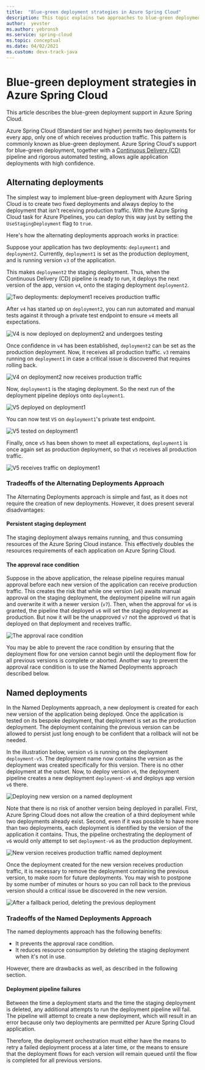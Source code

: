 ```yaml
---
title:  "Blue-green deployment strategies in Azure Spring Cloud"
description: This topic explains two approaches to blue-green deployments in Azure Spring Cloud.
author:  yevster
ms.author: yebronsh
ms.service: spring-cloud
ms.topic: conceptual
ms.date: 04/02/2021
ms.custom: devx-track-java
---
```


# Blue-green deployment strategies in Azure Spring Cloud

This article describes the blue-green deployment support in Azure Spring Cloud.

Azure Spring Cloud (Standard tier and higher) permits two deployments for every app, only one of which receives production traffic. This pattern is commonly known as blue-green deployment. Azure Spring Cloud's support for blue-green deployment, together with a [Continuous Delivery (CD)](/azure/devops/learn/what-is-continuous-delivery) pipeline and rigorous automated testing, allows agile application deployments with high confidence.

## Alternating deployments

The simplest way to implement blue-green deployment with Azure Spring Cloud is to create two fixed deployments and always deploy to the deployment that isn't receiving production traffic. With the Azure Spring Cloud task for Azure Pipelines, you can deploy this way just by setting the `UseStagingDeployment` flag to `true`.

Here's how the alternating deployments approach works in practice:

Suppose your application has two deployments: `deployment1` and `deployment2`. Currently, `deployment1` is set as the production deployment, and is running version `v3` of the application.

This makes `deployment2` the staging deployment. Thus, when the Continuous Delivery (CD) pipeline is ready to run, it deploys the next version of the app, version `v4`, onto the staging deployment `deployment2`.

![Two deployments: deployment1 receives production traffic](media/spring-cloud-blue-green-patterns/alternating-deployments-1.png)

After `v4` has started up on `deployment2`, you can run automated and manual tests against it through a private test endpoint to ensure `v4` meets all expectations.

![V4 is now deployed on deployment2 and undergoes testing](media/spring-cloud-blue-green-patterns/alternating-deployments-2.png)

Once confidence in `v4` has been established, `deployment2` can be set as the production deployment. Now, it receives all production traffic. `v3` remains running on `deployment1` in case a critical issue is discovered that requires rolling back.

![V4 on deployment2 now receives production traffic](media/spring-cloud-blue-green-patterns/alternating-deployments-3.png)


Now, `deployment1` is the staging deployment. So the next run of the deployment pipeline deploys onto `deployment1`.


![V5 deployed on deployment1](media/spring-cloud-blue-green-patterns/alternating-deployments-4.png)

You can now test `V5` on `deployment1`'s private test endpoint.

![V5 tested on deployment1](media/spring-cloud-blue-green-patterns/alternating-deployments-5.png)

Finally, once `v5` has been shown to meet all expectations, `deployment1` is once again set as production deployment, so that `v5` receives all production traffic.

![V5 receives traffic on deployment1](media/spring-cloud-blue-green-patterns/alternating-deployments-6.png)

### Tradeoffs of the Alternating Deployments Approach

The Alternating Deployments approach is simple and fast, as it does not require the creation of new deployments. However, it does present several disadvantages:

#### Persistent staging deployment

The staging deployment always remains running, and thus consuming resources of the Azure Spring Cloud instance. This effectively doubles the resources requirements of each application on Azure Spring Cloud.

#### The approval race condition

Suppose in the above application, the release pipeline requires manual approval before each new version of the application can receive production traffic. This creates the risk that while one version (`v6`) awaits manual approval on the staging deployment, the deployment pipeline will run again and overwrite it with a newer version (`v7`). Then, when the approval for `v6` is granted, the pipeline that deployed `v6` will set the staging deployment as production. But now it will be the unapproved `v7` not the approved `v6` that is deployed on that deployment and receives traffic.

![The approval race condition](media/spring-cloud-blue-green-patterns/alternating-deployments-race-condition.png)

You may be able to prevent the race condition by ensuring that the deployment flow for one version cannot begin until the deployment flow for all previous versions is complete or aborted. Another way to prevent the approval race condition is to use the Named Deployments approach described below.

## Named deployments

In the Named Deployments approach, a new deployment is created for each new version of the application being deployed. Once the application is tested on its bespoke deployment, that deployment is set as the production deployment. The deployment containing the previous version can be allowed to persist just long enough to be confident that a rollback will not be needed.

In the illustration below, version `v5` is running on the deployment `deployment-v5`. The deployment name now contains the version as the deployment was created specifically for this version. There is no other deployment at the outset. Now, to deploy version `v6`, the deployment pipeline creates a new deployment `deployment-v6` and deploys app version `v6` there.

![Deploying new version on a named deployment](media/spring-cloud-blue-green-patterns/named-deployment-1.png)

Note that there is no risk of another version being deployed in parallel. First, Azure Spring Cloud does not allow the creation of a third deployment while two deployments already exist. Second, even if it was possible to have more than two deployments, each deployment is identified by the version of the application it contains. Thus, the pipeline orchestrating the deployment of `v6` would only attempt to set `deployment-v6` as the production deployment.

![New version receives production traffic named deployment](media/spring-cloud-blue-green-patterns/named-deployment-2.png)

Once the deployment created for the new version receives production traffic, it is necessary to remove the deployment containing the previous version, to make room for future deployments. You may wish to postpone by some number of minutes or hours so you can roll back to the previous version should a critical issue be discovered in the new version.

![After a fallback period, deleting the previous deployment](media/spring-cloud-blue-green-patterns/named-deployment-3.png)

### Tradeoffs of the Named Deployments Approach

The named deployments approach has the following benefits:

* It prevents the approval race condition.
* It reduces resource consumption by deleting the staging deployment when it's not in use.

However, there are drawbacks as well, as described in the following section.

#### Deployment pipeline failures

Between the time a deployment starts and the time the staging deployment is deleted, any additional attempts to run the deployment pipeline will fail. The pipeline will attempt to create a new deployment, which will result in an error because only two deployments are permitted per Azure Spring Cloud application.

Therefore, the deployment orchestration must either have the means to retry a failed deployment process at a later time, or the means to ensure that the deployment flows for each version will remain queued until the flow is completed for all previous versions.
